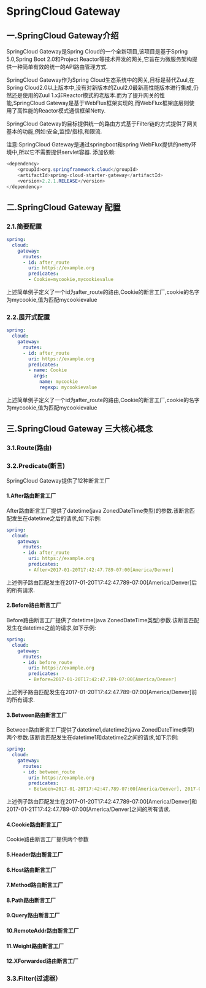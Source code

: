 # SpringCloud Gateway
## 一.SpringCloud Gateway介绍
SpringCloud Gateway是Spring Cloud的一个全新项目,该项目是基于Spring 5.0,Spring Boot 2.0和Project Reactor等技术开发的网关,它旨在为微服务架构提供一种简单有效的统一的API路由管理方式.</br>

SpringCloud Gateway作为Spring Cloud生态系统中的网关,目标是替代Zuul,在Spring Cloud2.0以上版本中,没有对新版本的Zuul2.0最新高性能版本进行集成,仍然还是使用的Zuul 1.x非Reactor模式的老版本.而为了提升网关的性能,SpringCloud Gateway是基于WebFlux框架实现的,而WebFlux框架底层则使用了高性能的Reactor模式通信框架Netty.</br>

SpringCloud Gateway的目标提供统一的路由方式基于Filter链的方式提供了网关基本的功能,例如:安全,监控/指标,和限流.

注意:SpringCloud Gateway是通过springboot和spring WebFlux提供的netty环境中,所以它不需要提供servlet容器.
添加依赖:
```java
<dependency>
    <groupId>org.springframework.cloud</groupId>
    <artifactId>spring-cloud-starter-gateway</artifactId>
    <version>2.2.1.RELEASE</version>
</dependency>
```
## 二.SpringCloud Gateway 配置
### 2.1.简要配置
```yaml
spring:
  cloud:
    gateway:
      routes:
      - id: after_route
        uri: https://example.org
        predicates:
        - Cookie=mycookie,mycookievalue
```
上述简单例子定义了一个id为after_route的路由,Cookie的断言工厂,cookie的名字为mycookie,值为匹配mycookievalue
### 2.2.展开式配置
```yaml
spring:
  cloud:
    gateway:
      routes:
      - id: after_route
        uri: https://example.org
        predicates:
        - name: Cookie
          args:
            name: mycookie
            regexp: mycookievalue
```
上述简单例子定义了一个id为after_route的路由,Cookie的断言工厂,cookie的名字为mycookie,值为匹配mycookievalue
## 三.SpringCloud Gateway 三大核心概念
### 3.1.Route(路由)

### 3.2.Predicate(断言)
SpringCloud Gateway提供了12种断言工厂</br>
#### 1.After路由断言工厂
After路由断言工厂提供了datetime(java ZonedDateTime类型)的参数.该断言匹配发生在datetime之后的请求,如下示例:
```yaml
spring:
  cloud:
    gateway:
      routes:
      - id: after_route
        uri: https://example.org
        predicates:
        - After=2017-01-20T17:42:47.789-07:00[America/Denver]
```
上述例子路由匹配发生在2017-01-20T17:42:47.789-07:00[America/Denver]后的所有请求.
#### 2.Before路由断言工厂
Before路由断言工厂提供了datetime(java ZonedDateTime类型)参数.该断言匹配发生在datetime之前的请求,如下示例:
```yaml
spring:
  cloud:
    gateway:
      routes:
      - id: before_route
        uri: https://example.org
        predicates:
        - Before=2017-01-20T17:42:47.789-07:00[America/Denver]
```
上述例子路由匹配发生在2017-01-20T17:42:47.789-07:00[America/Denver]前的所有请求.
#### 3.Between路由断言工厂
Between路由断言工厂提供了datetime1,datetime2(java ZonedDateTime类型)两个参数.该断言匹配发生在datetime1和datetime2之间的请求,如下示例:
```yaml
spring:
  cloud:
    gateway:
      routes:
      - id: between_route
        uri: https://example.org
        predicates:
        - Between=2017-01-20T17:42:47.789-07:00[America/Denver], 2017-01-21T17:42:47.789-07:00[America/Denver]
```
上述例子路由匹配发生在2017-01-20T17:42:47.789-07:00[America/Denver]和2017-01-21T17:42:47.789-07:00[America/Denver]之间的所有请求.
#### 4.Cookie路由断言工厂
Cookie路由断言工厂提供两个参数
#### 5.Header路由断言工厂

#### 6.Host路由断言工厂

#### 7.Method路由断言工厂

#### 8.Path路由断言工厂

#### 9.Query路由断言工厂

#### 10.RemoteAddr路由断言工厂

#### 11.Weight路由断言工厂

#### 12.XForwarded路由断言工厂

### 3.3.Filter(过滤器）
